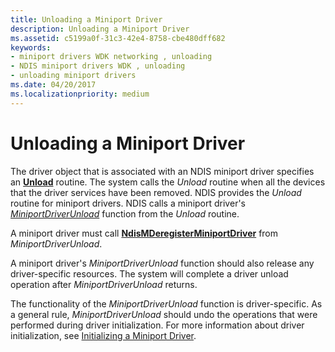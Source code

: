 ```yaml
---
title: Unloading a Miniport Driver
description: Unloading a Miniport Driver
ms.assetid: c5199a0f-31c3-42e4-8758-cbe480dff682
keywords:
- miniport drivers WDK networking , unloading
- NDIS miniport drivers WDK , unloading
- unloading miniport drivers
ms.date: 04/20/2017
ms.localizationpriority: medium
---
```


# Unloading a Miniport Driver





The driver object that is associated with an NDIS miniport driver specifies an [**Unload**](https://docs.microsoft.com/windows-hardware/drivers/ddi/wdm/nc-wdm-driver_unload) routine. The system calls the *Unload* routine when all the devices that the driver services have been removed. NDIS provides the *Unload* routine for miniport drivers. NDIS calls a miniport driver's [*MiniportDriverUnload*](https://docs.microsoft.com/windows-hardware/drivers/ddi/ndis/nc-ndis-miniport_unload) function from the *Unload* routine.

A miniport driver must call [**NdisMDeregisterMiniportDriver**](https://docs.microsoft.com/windows-hardware/drivers/ddi/ndis/nf-ndis-ndismderegisterminiportdriver) from *MiniportDriverUnload*.

A miniport driver's *MiniportDriverUnload* function should also release any driver-specific resources. The system will complete a driver unload operation after *MiniportDriverUnload* returns.

The functionality of the *MiniportDriverUnload* function is driver-specific. As a general rule, *MiniportDriverUnload* should undo the operations that were performed during driver initialization. For more information about driver initialization, see [Initializing a Miniport Driver](initializing-a-miniport-driver.md).

 

 





